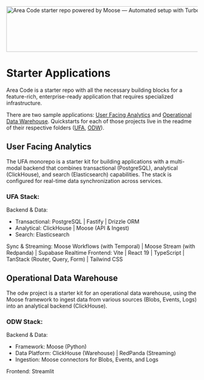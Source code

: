 <img width="1074" height="120" alt="Area Code starter repo powered by Moose — Automated setup with Turborepo" src="https://github.com/user-attachments/assets/a860328a-cb75-41a2-ade4-b9a0624918e0" />

# Starter Applications

Area Code is a starter repo with all the necessary building blocks for a feature-rich, enterprise-ready application that requires specialized infrastructure.

There are two sample applications: [User Facing Analytics](/ufa/) and [Operational Data Warehouse](/odw/). Quickstarts for each of those projects live in the readme of their respective folders ([UFA](/ufa/README.md), [ODW](/odw/README.md)).

## User Facing Analytics

The UFA monorepo is a starter kit for building applications with a multi-modal backend that combines transactional (PostgreSQL), analytical (ClickHouse), and search (Elasticsearch) capabilities. The stack is configured for real-time data synchronization across services.

### UFA Stack:

Backend & Data:

- Transactional: PostgreSQL | Fastify | Drizzle ORM
- Analytical: ClickHouse | Moose (API & Ingest)
- Search: Elasticsearch

Sync & Streaming: Moose Workflows (with Temporal) | Moose Stream (with Redpanda) | Supabase Realtime
Frontend: Vite | React 19 | TypeScript | TanStack (Router, Query, Form) | Tailwind CSS

## Operational Data Warehouse

The odw project is a starter kit for an operational data warehouse, using the Moose framework to ingest data from various sources (Blobs, Events, Logs) into an analytical backend (ClickHouse).

### ODW Stack:

Backend & Data:

- Framework: Moose (Python)
- Data Platform: ClickHouse (Warehouse) | RedPanda (Streaming)
- Ingestion: Moose connectors for Blobs, Events, and Logs

Frontend: Streamlit
